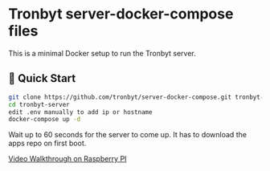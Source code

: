 # Tronbyt server-docker-compose files

This is a minimal Docker setup to run the Tronbyt server.

## 🚀 Quick Start

```bash
git clone https://github.com/tronbyt/server-docker-compose.git tronbyt-server
cd tronbyt-server
edit .env manually to add ip or hostname
docker-compose up -d
```
Wait up to 60 seconds for the server to come up. It has to download the apps repo on first boot.

[Video Walkthrough on Raspberry PI](https://youtu.be/ZyE1IC97dVw)
